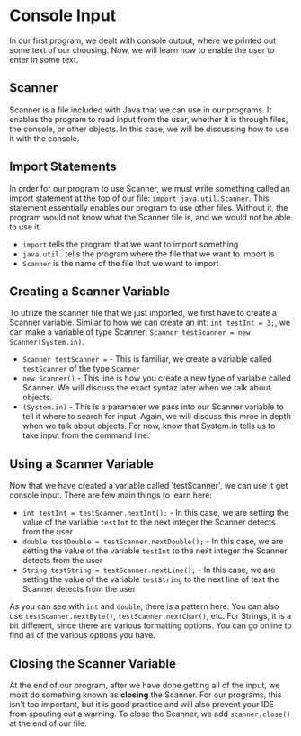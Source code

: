 # Console Input

In our first program, we dealt with console output, where we printed out some text of our choosing. Now, we will learn how to enable the user to enter in some text.

## Scanner

Scanner is a file included with Java that we can use in our programs. It enables the program to read input from the user, whether it is through files, the console, or other objects. In this case, we will be discussing how to use it with the console.

## Import Statements

In order for our program to use Scanner, we must write something called an import statement at the top of our file: `import java.util.Scanner`. This statement essentially enables our program to use other files. Without it, the program would not know what the Scanner file is, and we would not be able to use it.

* `import` tells the program that we want to import something
* `java.util.` tells the program where the file that we want to import is
* `Scanner` is the name of the file that we want to import

## Creating a Scanner Variable

To utilize the scanner file that we just imported, we first have to create a Scanner variable. Similar to how we can create an int: `int testInt = 3;`, we can make a variable of type Scanner: `Scanner testScanner = new Scanner(System.in)`.

* `Scanner testScanner =` - This is familiar, we create a variable called `testScanner` of the type `Scanner`
* `new Scanner()` - This line is how you create a new type of variable called Scanner. We will discuss the exact syntaz later when we talk about objects.
* `(System.in)` - This is a parameter we pass into our Scanner variable to tell it where to search for input. Again, we will discuss this mroe in depth when we talk about objects. For now, know that System.in tells us to take input from the command line. 

## Using a Scanner Variable

Now that we have created a variable called 'testScanner', we can use it get console input. There are few main things to learn here:

* `int testInt = testScanner.nextInt();` - In this case, we are setting the value of the variable `testInt` to the next integer the Scanner detects from the user
* `double testDouble = testScanner.nextDouble();` - In this case, we are setting the value of the variable `testInt` to the next integer the Scanner detects from the user
* `String testString = testScanner.nextLine();` - In this case, we are setting the value of the variable `testString` to the next line of text the Scanner detects from the user
  
As you can see with `int` and `double`, there is a pattern here. You can also use `testScanner.nextByte()`, `testScanner.nextChar()`, etc. For Strings, it is a bit different, since there are various formatting options. You can go online to find all of the various options you have.

## Closing the Scanner Variable

At the end of our program, after we have done getting all of the input, we most do something known as **closing** the Scanner. For our programs, this isn't too important, but it is good practice and will also prevent your IDE from spouting out a warning. To close the Scanner, we add `scanner.close()` at the end of our file.